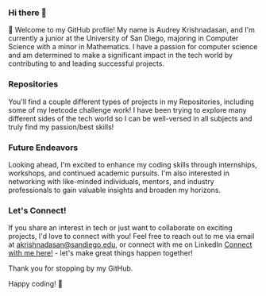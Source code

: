 ### Hi there 👋

👋 Welcome to my GitHub profile! My name is Audrey Krishnadasan, and I'm currently a junior at the University of San Diego, majoring in Computer Science with a minor in Mathematics. I have a passion for computer science and am determined to make a significant impact in the tech world by contributing to and leading successful projects.


### Repositories

You'll find a couple different types of projects in my Repositories, including some of my leetcode challenge work! I have been trying to explore many different sides of the tech world so I can be well-versed in all subjects and truly find my passion/best skills!

### Future Endeavors

Looking ahead, I'm excited to enhance my coding skills through internships, workshops, and continued academic pursuits. I'm also interested in networking with like-minded individuals, mentors, and industry professionals to gain valuable insights and broaden my horizons.

### Let's Connect!

If you share an interest in tech or just want to collaborate on exciting projects, I'd love to connect with you! Feel free to reach out to me via email at akrishnadasan@sandiego.edu, or connect with me on LinkedIn [Connect with me here!](https://www.linkedin.com/in/audrey-krishnadasan-27526024b/) - let's make great things happen together!

Thank you for stopping by my GitHub. 

Happy coding! 🚀


<!--
**AudreyKrishnadasan/audreykrishnadasan** is a ✨ _special_ ✨ repository because its `README.md` (this file) appears on your GitHub profile.

Here are some ideas to get you started:

- 🔭 I’m currently working on ...
- 🌱 I’m currently learning ...
- 👯 I’m looking to collaborate on ...
- 🤔 I’m looking for help with ...
- 💬 Ask me about ...
- 📫 How to reach me: ...
- 😄 Pronouns: ...
- ⚡ Fun fact: ...
-->
